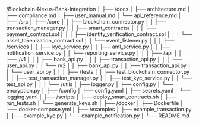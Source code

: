 /Blockchain-Nexus-Bank-Integration
│
├── /docs
│   ├── architecture.md
│   ├── compliance.md
│   ├── user_manual.md
│   └── api_reference.md
│
├── /src
│   ├── /core
│   │   ├── blockchain_connector.py
│   │   ├── transaction_manager.py
│   │   ├── smart_contracts/
│   │   │   ├── payment_contract.sol
│   │   │   ├── identity_verification_contract.sol
│   │   │   └── asset_tokenization_contract.sol
│   │   └── event_listener.py
│   │
│   ├── /services
│   │   ├── kyc_service.py
│   │   ├── aml_service.py
│   │   ├── notification_service.py
│   │   └── reporting_service.py
│   │
│   ├── /api
│   │   ├── /v1
│   │   │   ├── bank_api.py
│   │   │   ├── transaction_api.py
│   │   │   └── user_api.py
│   │   └── /v2
│   │       ├── bank_api.py
│   │       ├── transaction_api.py
│   │       └── user_api.py
│   │
│   ├── /tests
│   │   ├── test_blockchain_connector.py
│   │   ├── test_transaction_manager.py
│   │   ├── test_kyc_service.py
│   │   └── test_api.py
│   │
│   └── /utils
│       ├── logger.py
│       ├── config.py
│       └── encryption.py
│
├── /config
│   ├── config.yaml
│   ├── secrets.yaml
│   └── logging.yaml
│
├── /scripts
│   ├── deploy_smart_contracts.sh
│   ├── run_tests.sh
│   └── generate_keys.sh
│
├── /docker
│   ├── Dockerfile
│   └── docker-compose.yml
│
├── /examples
│   ├── example_transaction.py
│   ├── example_kyc.py
│   └── example_notification.py
│
└── README.md
